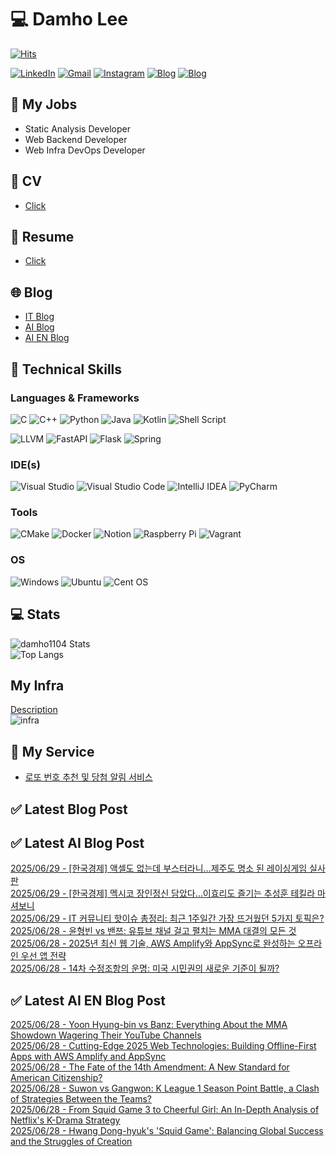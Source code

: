 
# 💻 Damho Lee

[![Hits](https://hits.seeyoufarm.com/api/count/incr/badge.svg?url=https%3A%2F%2Fgithub.com%2Fdamho1104&count_bg=%233D9CC8&title_bg=%23555555&icon=&icon_color=%23E7E7E7&title=hits&edge_flat=false)](https://hits.seeyoufarm.com)  

[![LinkedIn](https://img.shields.io/badge/Linkedin-%230077B5.svg?style=flat&logo=linkedin&logoColor=white)](https://www.linkedin.com/in/damho1104/)
[![Gmail](https://img.shields.io/badge/Gmail-D14836?style=flat&logo=gmail&logoColor=white)](mailto:damho1104@gmail.com)
[![Instagram](https://img.shields.io/badge/Instargram-%23E4405F.svg?style=flat&logo=Instagram&logoColor=white)](https://www.instagram.com/damho1104/)
[![Blog](https://img.shields.io/badge/Blog-%23000000.svg?style=flat&logo=Tistory&logoColor=white)](https://dmomo.co.kr/)
[![Blog](https://img.shields.io/badge/Blog-%23000000.svg?style=flat&logo=WordPress&logoColor=white)](https://blog.ai.dmomo.co.kr/)

## 📃 My Jobs
- Static Analysis Developer
- Web Backend Developer
- Web Infra DevOps Developer

## 📰 CV
- [Click](https://resume.dmomo.net/damho.lee/resume)  

## 📘 Resume
- [Click](https://damho1104.notion.site/8af3191b9815406d95708d9a0cea5a9e)  

## 🌐 Blog
- [IT Blog](https://dmomo.co.kr/)
- [AI Blog](https://blog.ai.dmomo.co.kr/)
- [AI EN Blog](https://ai.trend.dmomo.co.kr/)

## 💪 Technical Skills
### Languages & Frameworks
![C](https://img.shields.io/badge/c-%2300599C.svg?style=flat&logo=c&logoColor=white)
![C++](https://img.shields.io/badge/c++-%2300599C.svg?style=flat&logo=c%2B%2B&logoColor=white)
![Python](https://img.shields.io/badge/Python-3776AB.svg?&style=flat&logo=Python&logoColor=white)
![Java](https://img.shields.io/badge/java-%23ED8B00.svg?style=flat&logo=openjdk&logoColor=white)
![Kotlin](https://img.shields.io/badge/Kotlin-%237F52FF.svg?style=flat&logo=Kotlin&logoColor=white)
![Shell Script](https://img.shields.io/badge/Shell_script-%23121011.svg?style=flat&logo=gnu-bash&logoColor=white)  
  
![LLVM](https://img.shields.io/badge/LLVM/Clang-000B1D.svg?&style=flat&logo=LLVM&logoColor=white)
![FastAPI](https://img.shields.io/badge/FastAPI-005571?style=flat&logo=fastapi)
![Flask](https://img.shields.io/badge/Flask-%23000.svg?style=flat&logo=flask&logoColor=white)
![Spring](https://img.shields.io/badge/Springboot-%236DB33F.svg?style=flat&logo=spring&logoColor=white)
  
  
### IDE(s)
![Visual Studio](https://img.shields.io/badge/Visual%20Studio-5C2D91.svg?style=flat&logo=visual-studio&logoColor=white) 
![Visual Studio Code](https://img.shields.io/badge/Visual%20Studio%20Code-0078d7.svg?style=flat&logo=visual-studio-code&logoColor=white)
![IntelliJ IDEA](https://img.shields.io/badge/IntelliJIDEA-000000.svg?style=flat&logo=intellij-idea&logoColor=white) 
![PyCharm](https://img.shields.io/badge/PyCharm-143?style=flat&logo=pycharm&logoColor=black&color=black&labelColor=green) 


### Tools
![CMake](https://img.shields.io/badge/CMake-%23008FBA.svg?style=flat&logo=cmake&logoColor=white)
![Docker](https://img.shields.io/badge/docker-%230db7ed.svg?style=flat&logo=docker&logoColor=white)
![Notion](https://img.shields.io/badge/Notion-%23000000.svg?style=flat&logo=notion&logoColor=white)
![Raspberry Pi](https://img.shields.io/badge/-RaspberryPi-C51A4A?style=flat&logo=Raspberry-Pi)
![Vagrant](https://img.shields.io/badge/Vagrant-%231563FF.svg?style=flat&logo=vagrant&logoColor=white)


### OS
![Windows](https://img.shields.io/badge/Windows-0078D6?style=flat&logo=windows&logoColor=white)
![Ubuntu](https://img.shields.io/badge/Ubuntu-E95420?style=flat&logo=ubuntu&logoColor=white)
![Cent OS](https://img.shields.io/badge/Cent%20OS-002260?style=flat&logo=centos&logoColor=F0F0F0)


## :computer: Stats
![damho1104 Stats](https://github-readme-stats.vercel.app/api?username=damho1104&hide=issues&show_icons=true&show=prs_merged,prs_merged_percentage&theme=chartreuse-dark)  
![Top Langs](https://github-readme-stats.vercel.app/api/top-langs/?username=damho1104&layout=compact&theme=chartreuse-dark)


## My Infra
[Description](https://dmomo.co.kr/444)  
![infra](https://nextcloud.dmomo.net/apps/files_sharing/publicpreview/EtWDB9RaEXyf4FT?file=/&fileId=142416&x=6016&y=3384&a=true&etag=eee0bc0c4308201c786211582fdbc678)  





## 📣 My Service
- [로또 번호 추천 및 당첨 알림 서비스](https://lotto.dmomo.co.kr/)  


## ✅ Latest Blog Post


## ✅ Latest AI Blog Post
[2025/06/29 - [한국경제] 액셀도 없는데 부스터라니…제주도 명소 된 레이싱게임 실사판](https://blog.ai.dmomo.co.kr/news/4568) <br/>
[2025/06/29 - [한국경제] 멕시코 장인정신 담았다…이효리도 즐기는 추성훈 테킬라 마셔보니](https://blog.ai.dmomo.co.kr/news/4564) <br/>
[2025/06/29 - IT 커뮤니티 핫이슈 총정리: 최근 1주일간 가장 뜨거웠던 5가지 토픽은?](https://blog.ai.dmomo.co.kr/ai/4561) <br/>
[2025/06/28 - 윤형빈 vs 밴쯔: 유튜브 채널 걸고 펼치는 MMA 대결의 모든 것](https://blog.ai.dmomo.co.kr/trend/4555) <br/>
[2025/06/28 - 2025년 최신 웹 기술, AWS Amplify와 AppSync로 완성하는 오프라인 우선 앱 전략](https://blog.ai.dmomo.co.kr/tech/4552) <br/>
[2025/06/28 - 14차 수정조항의 운명: 미국 시민권의 새로운 기준이 될까?](https://blog.ai.dmomo.co.kr/trend/4550) <br/>

## ✅ Latest AI EN Blog Post
[2025/06/28 - Yoon Hyung-bin vs Banz: Everything About the MMA Showdown Wagering Their YouTube Channels](https://ai.trend.dmomo.co.kr/2025/06/yoon-hyung-bin-vs-banz-everything-about.html) <br/>
[2025/06/28 - Cutting-Edge 2025 Web Technologies: Building Offline-First Apps with AWS Amplify and AppSync](https://ai.trend.dmomo.co.kr/2025/06/cutting-edge-2025-web-technologies.html) <br/>
[2025/06/28 - The Fate of the 14th Amendment: A New Standard for American Citizenship?](https://ai.trend.dmomo.co.kr/2025/06/the-fate-of-14th-amendment-new-standard.html) <br/>
[2025/06/28 - Suwon vs Gangwon: K League 1 Season Point Battle, a Clash of Strategies Between the Teams?](https://ai.trend.dmomo.co.kr/2025/06/suwon-vs-gangwon-k-league-1-season.html) <br/>
[2025/06/28 - From Squid Game 3 to Cheerful Girl: An In-Depth Analysis of Netflix's K-Drama Strategy](https://ai.trend.dmomo.co.kr/2025/06/from-squid-game-3-to-cheerful-girl-in.html) <br/>
[2025/06/28 - Hwang Dong-hyuk's 'Squid Game': Balancing Global Success and the Struggles of Creation](https://ai.trend.dmomo.co.kr/2025/06/hwang-dong-hyuks-squid-game-balancing.html) <br/>
